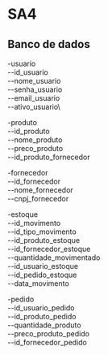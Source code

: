 # SA4
 
## Banco de dados

-usuario\
--id_usuario\
--nome_usuario\
--senha_usuario\
--email_usuario\
--ativo_usuario\

-produto\
--id_produto\
--nome_produto\
--preco_produto\
--id_produto_fornecedor

-fornecedor\
--id_fornecedor\
--nome_fornecedor\
--cnpj_fornecedor

-estoque\
--id_movimento\
--id_tipo_movimento\
--id_produto_estoque\
--id_fornecedor_estoque\
--quantidade_movimentado\
--id_usuario_estoque\
--id_pedido_estoque\
--data_movimento

-pedido\
--id_usuario_pedido\
--id_produto_pedido\
--quantidade_produto\
--preco_produto_pedido\
--id_fornecedor_pedido

